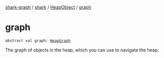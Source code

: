 [shark-graph](../../index.md) / [shark](../index.md) / [HeapObject](index.md) / [graph](./graph.md)

# graph

`abstract val graph: `[`HeapGraph`](../-heap-graph/index.md)

The graph of objects in the heap, which you can use to navigate the heap.

